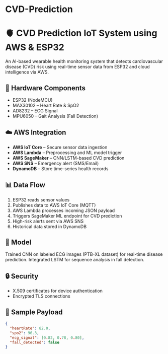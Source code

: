 # CVD-Prediction
# 🫀 CVD Prediction IoT System using AWS & ESP32

An AI-based wearable health monitoring system that detects cardiovascular disease (CVD) risk using real-time sensor data from ESP32 and cloud intelligence via AWS.

## 🔧 Hardware Components
- ESP32 (NodeMCU)
- MAX30102 – Heart Rate & SpO2
- AD8232 – ECG Signal
- MPU6050 – Gait Analysis (Fall Detection)

## ☁️ AWS Integration
- **AWS IoT Core** – Secure sensor data ingestion
- **AWS Lambda** – Preprocessing and ML model trigger
- **AWS SageMaker** – CNN/LSTM-based CVD prediction
- **AWS SNS** – Emergency alert (SMS/Email)
- **DynamoDB** – Store time-series health records

## 📊 Data Flow

1. ESP32 reads sensor values
2. Publishes data to AWS IoT Core (MQTT)
3. AWS Lambda processes incoming JSON payload
4. Triggers SageMaker ML endpoint for CVD prediction
5. High-risk alerts sent via AWS SNS
6. Historical data stored in DynamoDB

## 🧠 Model
Trained CNN on labeled ECG images (PTB-XL dataset) for real-time disease prediction. Integrated LSTM for sequence analysis in fall detection.

## 🔒 Security
- X.509 certificates for device authentication
- Encrypted TLS connections

## 📎 Sample Payload
```json
{
  "heartRate": 82.0,
  "spo2": 96.3,
  "ecg_signal": [0.82, 0.78, 0.80],
  "fall_detected": false
}
